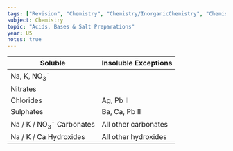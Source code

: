 ```yaml
---
tags: ["Revision", "Chemistry", "Chemistry/InorganicChemistry", "Chemistry/InorganicChemistry/AcidsBasesAndSaltPreparations", "Revision/RevisionNotes"]
subject: Chemistry
topic: "Acids, Bases & Salt Preparations"
year: U5
notes: true
---
```


| Soluble                                        | Insoluble Exceptions |
| ---------------------------------------------- | -------------------- |
| Na, K, NO<sub>3</sub><sup>-</sup>              |                      |
| Nitrates                                       |                      |
| Chlorides                                      | Ag, Pb II            |
| Sulphates                                      | Ba, Ca, Pb II        |
| Na / K / NO<sub>3</sub><sup>-</sup> Carbonates | All other carbonates |
| Na / K / Ca Hydroxides                         | All other hydroxides |
